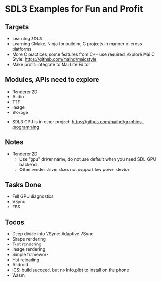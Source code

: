 # SDL3 Examples for Fun and Profit

## Targets
- Learning SDL3
- Learning CMake, Ninja for building C projects in manner of cross-platforms
- More C practices, some features from C++ use required, explore Mai C Style: https://github.com/maihd/maicstyle
- Make profit: integrate to Mai Lite Editor

## Modules, APIs need to explore
- Renderer 2D
- Audio
- TTF
- Image
- Storage
* SDL3 GPU is in other project: https://github.com/maihd/graphics-programming 

## Notes
- Renderer 2D: 
    - Use "gpu" driver name, do not use default when you need SDL_GPU backend
    - Other render driver does not support low power device

## Tasks Done
- Full GPU diagnostics
- VSync
- FPS

## Todos
- Deep divide into VSync: Adaptive VSync
- Shape rendering
- Text rendering
- Image rendering
- Simple framework
- Hot reloading
- Android
- iOS: build succeed, but no Info.plist to install on the phone
- Wasm